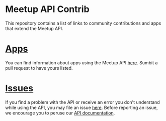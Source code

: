 Meetup API Contrib
======================

This repository contains a list of links to community contributions and apps that extend the Meetup API.

# [Apps][apps]

You can find information about apps using the Meetup API [here][apps]. Sumbit a pull request to have yours listed.

# [Issues][issues]

If you find a problem with the API or receive an error you don't understand while using the API, you may file an issue [here]([issues]). Before reporting an issue, we encourage you to peruse our [API documentation][docs].


[apps]: https://github.com/meetup/api/blob/master/apps.md#meetup-application-directory
[issues]: https://github.com/meetup/api/issues
[docs]: http://www.meetup.com/meetup_api/
